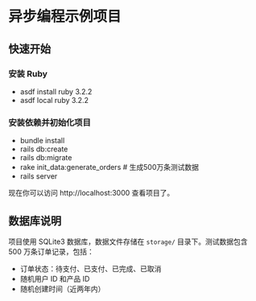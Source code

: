 # 异步编程示例项目

## 快速开始
### 安装 Ruby
- asdf install ruby 3.2.2
- asdf local ruby 3.2.2

### 安装依赖并初始化项目
- bundle install
- rails db:create
- rails db:migrate
- rake init_data:generate_orders # 生成500万条测试数据
- rails server


现在你可以访问 http://localhost:3000 查看项目了。

## 数据库说明

项目使用 SQLite3 数据库，数据文件存储在 `storage/` 目录下。测试数据包含 500 万条订单记录，包括：
- 订单状态：待支付、已支付、已完成、已取消
- 随机用户 ID 和产品 ID
- 随机创建时间（近两年内）
